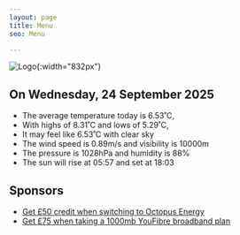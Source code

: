 ```yaml
---
layout: page
title: Menu
seo: Menu

---
```


![Logo](/images/logo.jpg){:width="832px"}

<!-- weather_marker starts -->
## On Wednesday, 24 September 2025

- The average temperature today is 6.53˚C,
- With highs of 8.31˚C and lows of 5.29˚C,
- It may feel like 6.53˚C with clear sky
- The wind speed is 0.89m/s and visibility is 10000m
- The pressure is 1028hPa and humidity is 88%
- The sun will rise at 05:57 and set at 18:03

<!-- weather_marker ends -->

## Sponsors

- [Get £50 credit when switching to Octopus Energy](https://bit.ly/3oD1nnS)
- [Get £75 when taking a 1000mb YouFibre broadband plan](https://aklam.io/91zWhU?)
